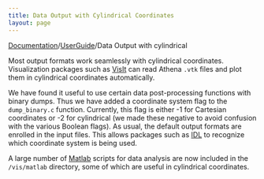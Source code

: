 ```yaml
---
title: Data Output with Cylindrical Coordinates
layout: page
---
```


[Documentation]({{site.baseurl}}/AthenaDocs)/[UserGuide]({{site.baseurl}}/AthenaDocsUG)/Data Output with cylindrical

Most output formats work seamlessly with cylindrical coordinates.  Visualization
packages such as [VisIt](http://www.llnl.gov/visit) can read Athena `.vtk` files and plot them in cylindrical coordinates automatically.

We have found it useful to use certain data post-processing functions 
with binary dumps.  Thus we have added a coordinate system flag to the
`dump_binary.c` function.  Currently, this flag is either -1 for Cartesian
coordinates or -2 for cylindrical (we made these negative to avoid
confusion with the various Boolean flags).  As usual, the default output
formats are enrolled in the input files.  This allows packages such as 
[IDL](http://www.rsinc.com) to
recognize which coordinate system is being used.

A large number of
[Matlab](http://www.mathworks.com/) scripts for data
analysis are now included in the `/vis/matlab` directory, some
of which are useful in cylindrical coordinates.
